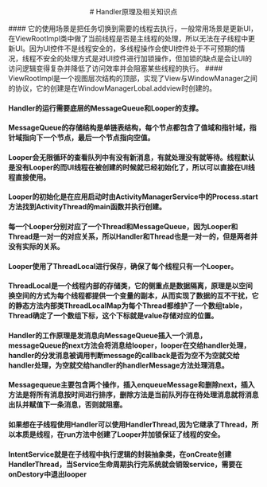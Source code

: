 <p align="center"># Handler原理及相关知识点</p>
#### 它的使用场景是把任务切换到需要的线程去执行，一般常用场景是更新UI，在ViewRootImpl类中做了当前线程是否是主线程的处理，所以无法在子线程中更新UI。因为UI控件不是线程安全的，多线程操作会使UI控件处于不可预期的情况，线程不安全的处理方式是对UI控件进行加锁操作，但加锁的缺点是会让UI的访问逻辑变得复杂并降低了访问效率并会阻塞某些线程的执行。
#### ViewRootImpl是一个视图层次结构的顶部，实现了View与WindowManager之间的协议，它的创建是在WindowManagerLobal.addview时创建的。

#### Handler的运行需要底层的MessageQueue和Looper的支撑。
#### MessageQueue的存储结构是单链表结构，每个节点都包含了值域和指针域，指针域指向下一个节点，最后一个节点指向空值。
#### Looper会无限循环的查看队列中有没有新消息，有就处理没有就等待。线程默认是没有Looper的而UI线程在被创建的时候就已经初始化了，所以可以直接在UI线程直接使用。
#### Looper的初始化是在应用启动时由ActivityManagerService中的Process.start方法找到ActivityThread的main函数并执行创建。
#### 每一个Looper分别对应了一个Thread和MessageQueue，因为Looper和Thread是一对一的对应关系，所以Handler和Thread也是一对一的，但是两者并没有实际的关系。
#### Looper使用了ThreadLocal进行保存，确保了每个线程只有一个Looper。
#### ThreadLocal是一个线程内部的存储类，它的侧重点是数据隔离，原理是以空间换空间的方式为每个线程都提供一个变量的副本，从而实现了数据的互不干扰，它的静态方法内部类ThreadLocalMap为每个Thread都维护了一个数组table，Thread确定了一个数组下标，这个下标就是value存储对应的位置。

#### Handler的工作原理是发消息向MessageQueue插入一个消息，messageQueue的next方法会将消息给looper，looper在交给handler处理，handler的分发消息被调用判断message的callback是否为空不为空就交给handler处理，为空就交给handler的handlerMessage方法处理消息。
#### Messagequeue主要包含两个操作，插入enqueueMessage和删除next，插入方法是将所有消息按时间进行排序，删除方法是当前队列存在待处理消息就将消息出队并赋值下一条消息，否则就阻塞。
 
#### 如果想在子线程使用Handler可以使用HandlerThread,因为它继承了Thread，所以本质是线程，在run方法中创建了Looper并加锁保证了线程的安全。
#### IntentService就是在子线程中执行逻辑的封装抽象类，在onCreate创建HandlerThread，当Service生命周期执行完系统就会销毁service，需要在onDestory中退出looper
